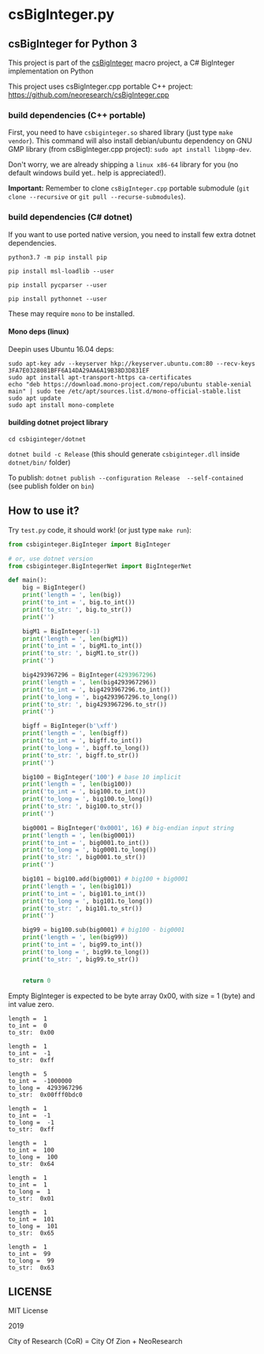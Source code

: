 # csBigInteger.py

## csBigInteger for Python 3

This project is part of the [csBigInteger](https://github.com/neoresearch/csBigInteger) macro project, a C# BigInteger implementation on Python

This project uses csBigInteger.cpp portable C++ project: https://github.com/neoresearch/csBigInteger.cpp

### build dependencies (C++ portable)

First, you need to have `csbiginteger.so` shared library (just type `make vendor`).
This command will also install debian/ubuntu dependency on GNU GMP library (from csBigInteger.cpp project): `sudo apt install libgmp-dev`.

Don't worry, we are already shipping a `linux x86-64` library for you (no default windows build yet.. help is appreciated!).

**Important:** Remember to clone `csBigInteger.cpp` portable submodule (`git clone --recursive` or `git pull --recurse-submodules`).

### build dependencies (C# dotnet)

If you want to use ported native version, you need to install few extra dotnet dependencies.

`python3.7 -m pip install pip`

`pip install msl-loadlib --user`

`pip install pycparser --user`

`pip install pythonnet --user`

These may require `mono` to be installed.

#### Mono deps (linux)

Deepin uses Ubuntu 16.04 deps:

```
sudo apt-key adv --keyserver hkp://keyserver.ubuntu.com:80 --recv-keys 3FA7E0328081BFF6A14DA29AA6A19B38D3D831EF
sudo apt install apt-transport-https ca-certificates
echo "deb https://download.mono-project.com/repo/ubuntu stable-xenial main" | sudo tee /etc/apt/sources.list.d/mono-official-stable.list
sudo apt update
sudo apt install mono-complete
```

#### building dotnet project library

`cd csbiginteger/dotnet`

`dotnet build -c Release` (this should generate `csbiginteger.dll` inside `dotnet/bin/` folder)

To publish:
`dotnet publish --configuration Release  --self-contained` (see publish folder on `bin`)

## How to use it?

Try `test.py` code, it should work! (or just type `make run`):

```py
from csbiginteger.BigInteger import BigInteger

# or, use dotnet version
from csbiginteger.BigIntegerNet import BigIntegerNet

def main():
    big = BigInteger()
    print('length = ', len(big))
    print('to_int = ', big.to_int())
    print('to_str: ', big.to_str())
    print('')

    bigM1 = BigInteger(-1)
    print('length = ', len(bigM1))
    print('to_int = ', bigM1.to_int())
    print('to_str: ', bigM1.to_str())
    print('')

    big4293967296 = BigInteger(4293967296)
    print('length = ', len(big4293967296))
    print('to_int = ', big4293967296.to_int())
    print('to_long = ', big4293967296.to_long())
    print('to_str: ', big4293967296.to_str())
    print('')

    bigff = BigInteger(b'\xff')
    print('length = ', len(bigff))
    print('to_int = ', bigff.to_int())
    print('to_long = ', bigff.to_long())
    print('to_str: ', bigff.to_str())
    print('')

    big100 = BigInteger('100') # base 10 implicit
    print('length = ', len(big100))
    print('to_int = ', big100.to_int())
    print('to_long = ', big100.to_long())
    print('to_str: ', big100.to_str())
    print('')

    big0001 = BigInteger('0x0001', 16) # big-endian input string
    print('length = ', len(big0001))
    print('to_int = ', big0001.to_int())
    print('to_long = ', big0001.to_long())
    print('to_str: ', big0001.to_str())
    print('')

    big101 = big100.add(big0001) # big100 + big0001
    print('length = ', len(big101))
    print('to_int = ', big101.to_int())
    print('to_long = ', big101.to_long())
    print('to_str: ', big101.to_str())
    print('')

    big99 = big100.sub(big0001) # big100 - big0001
    print('length = ', len(big99))
    print('to_int = ', big99.to_int())
    print('to_long = ', big99.to_long())
    print('to_str: ', big99.to_str())


    return 0
```

Empty BigInteger is expected to be byte array 0x00, with size = 1 (byte) and int value zero.

```
length =  1
to_int =  0
to_str:  0x00

length =  1
to_int =  -1
to_str:  0xff

length =  5
to_int =  -1000000
to_long =  4293967296
to_str:  0x00fff0bdc0

length =  1
to_int =  -1
to_long =  -1
to_str:  0xff

length =  1
to_int =  100
to_long =  100
to_str:  0x64

length =  1
to_int =  1
to_long =  1
to_str:  0x01

length =  1
to_int =  101
to_long =  101
to_str:  0x65

length =  1
to_int =  99
to_long =  99
to_str:  0x63

```

## LICENSE

MIT License

2019

City of Research (CoR) = City Of Zion + NeoResearch 
